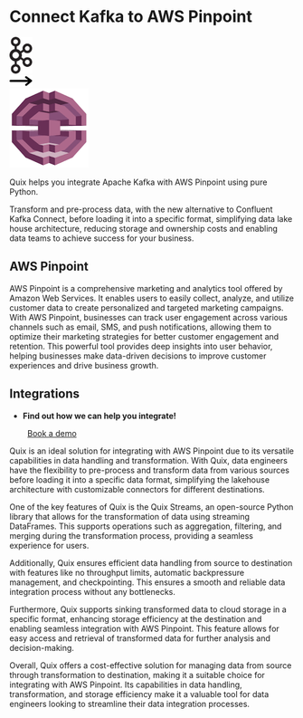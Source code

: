 # Connect Kafka to AWS Pinpoint

<div class="connect-images cards blog-grid-card" markdown>
<div>
<img src="../images/kafka_logo.png" width="40px" />
</div>
<div>
<img src="../images/arrow.svg" width="40px" />
</div>
<div>
<img src="./images/aws-pinpoint_1.jpg" />
</div>
</div>

Quix helps you integrate Apache Kafka with AWS Pinpoint using pure Python.

Transform and pre-process data, with the new alternative to Confluent Kafka Connect, before loading it into a specific format, simplifying data lake house architecture, reducing storage and ownership costs and enabling data teams to achieve success for your business.

## AWS Pinpoint

AWS Pinpoint is a comprehensive marketing and analytics tool offered by Amazon Web Services. It enables users to easily collect, analyze, and utilize customer data to create personalized and targeted marketing campaigns. With AWS Pinpoint, businesses can track user engagement across various channels such as email, SMS, and push notifications, allowing them to optimize their marketing strategies for better customer engagement and retention. This powerful tool provides deep insights into user behavior, helping businesses make data-driven decisions to improve customer experiences and drive business growth.

## Integrations

<div class="grid cards" markdown>

- __Find out how we can help you integrate!__

    <a class="md-button md-button--primary" href="https://quix.io/book-a-demo" target="_blank" style="margin:.5rem;">Book a demo</a>

</div>


Quix is an ideal solution for integrating with AWS Pinpoint due to its versatile capabilities in data handling and transformation. With Quix, data engineers have the flexibility to pre-process and transform data from various sources before loading it into a specific data format, simplifying the lakehouse architecture with customizable connectors for different destinations. 

One of the key features of Quix is the Quix Streams, an open-source Python library that allows for the transformation of data using streaming DataFrames. This supports operations such as aggregation, filtering, and merging during the transformation process, providing a seamless experience for users.

Additionally, Quix ensures efficient data handling from source to destination with features like no throughput limits, automatic backpressure management, and checkpointing. This ensures a smooth and reliable data integration process without any bottlenecks.

Furthermore, Quix supports sinking transformed data to cloud storage in a specific format, enhancing storage efficiency at the destination and enabling seamless integration with AWS Pinpoint. This feature allows for easy access and retrieval of transformed data for further analysis and decision-making.

Overall, Quix offers a cost-effective solution for managing data from source through transformation to destination, making it a suitable choice for integrating with AWS Pinpoint. Its capabilities in data handling, transformation, and storage efficiency make it a valuable tool for data engineers looking to streamline their data integration processes.

